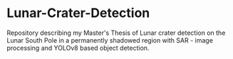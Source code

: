 # Lunar-Crater-Detection
Repository describing my Master's Thesis of Lunar crater detection on the Lunar South Pole in a permanently shadowed region with SAR - image processing and YOLOv8 based object detection.
